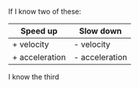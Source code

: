 
If I know two of these:

Speed up | Slow down
------|-------
+ velocity | - velocity
+ acceleration | - acceleration

I know the third